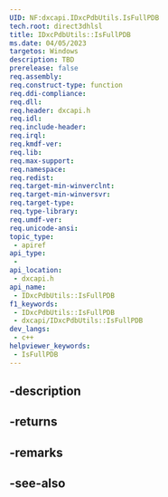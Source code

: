 ```yaml
---
UID: NF:dxcapi.IDxcPdbUtils.IsFullPDB
tech.root: direct3dhlsl
title: IDxcPdbUtils::IsFullPDB
ms.date: 04/05/2023
targetos: Windows
description: TBD
prerelease: false
req.assembly: 
req.construct-type: function
req.ddi-compliance: 
req.dll: 
req.header: dxcapi.h
req.idl: 
req.include-header: 
req.irql: 
req.kmdf-ver: 
req.lib: 
req.max-support: 
req.namespace: 
req.redist: 
req.target-min-winverclnt: 
req.target-min-winversvr: 
req.target-type: 
req.type-library: 
req.umdf-ver: 
req.unicode-ansi: 
topic_type:
 - apiref
api_type:
 - 
api_location:
 - dxcapi.h
api_name:
 - IDxcPdbUtils::IsFullPDB
f1_keywords:
 - IDxcPdbUtils::IsFullPDB
 - dxcapi/IDxcPdbUtils::IsFullPDB
dev_langs:
 - c++
helpviewer_keywords:
 - IsFullPDB
---
```


## -description

## -returns

## -remarks

## -see-also

